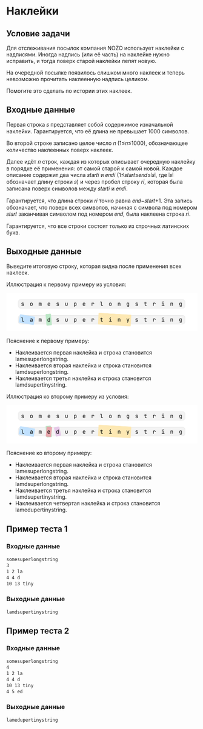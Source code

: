 # Наклейки

## Условие задачи

Для отслеживания посылок компания NOZO использует наклейки с надписями. Иногда надпись (или её часть) на наклейке нужно исправить, и тогда поверх старой наклейки лепят новую.

На очередной посылке появилось слишком много наклеек и теперь невозможно прочитать наклеенную надпись целиком.

Помогите это сделать по истории этих наклеек.

## Входные данные

Первая строка 𝑠 представляет собой содержимое изначальной наклейки. Гарантируется, что её длина не превышает 1000 символов.

Во второй строке записано целое число 𝑛 (1≤𝑛≤1000), обозначающее количество наклеенных поверх наклеек.

Далее идёт 𝑛 строк, каждая из которых описывает очередную наклейку в порядке её применения: от самой старой к самой новой. Каждое описание содержит два числа 𝑠𝑡𝑎𝑟𝑡𝑖 и 𝑒𝑛𝑑𝑖 (1≤𝑠𝑡𝑎𝑟𝑡≤𝑒𝑛𝑑≤∣𝑠∣, где ∣𝑠∣ обозначает длину строки 𝑠) и через пробел строку 𝑟𝑖, которая была записана поверх символов между 𝑠𝑡𝑎𝑟𝑡𝑖 и 𝑒𝑛𝑑𝑖.

Гарантируется, что длина строки 𝑟𝑖 точно равна 𝑒𝑛𝑑−𝑠𝑡𝑎𝑟𝑡+1. Эта запись обозначает, что поверх всех символов, начиная с символа под номером 𝑠𝑡𝑎𝑟𝑡 заканчивая символом под номером 𝑒𝑛𝑑, была наклеена строка 𝑟𝑖.

Гарантируется, что все строки состоят только из строчных латинских букв.

## Выходные данные

Выведите итоговую строку, которая видна после применения всех наклеек.

Иллюстрация к первому примеру из условия:

![](./img1.jpg)

Пояснение к первому примеру:

- Наклеивается первая наклейка и строка становится lamesuperlongstring.
- Наклеивается вторая наклейка и строка становится lamdsuperlongstring.
- Наклеивается третья наклейка и строка становится lamdsupertinystring.

Иллюстрация ко второму примеру из условия:

![](./img2.png)

Пояснение ко второму примеру:

- Наклеивается первая наклейка и строка становится lamesuperlongstring.
- Наклеивается вторая наклейка и строка становится lamdsuperlongstring.
- Наклеивается третья наклейка и строка становится lamdsupertinystring.
- Наклеивается четвертая наклейка и строка становится lamedupertinystring.

## Пример теста 1

### Входные данные

```
somesuperlongstring
3
1 2 la
4 4 d
10 13 tiny

```

### Выходные данные

```
lamdsupertinystring

```

## Пример теста 2

### Входные данные

```
somesuperlongstring
4
1 2 la
4 4 d
10 13 tiny
4 5 ed

```

### Выходные данные

```
lamedupertinystring

```
